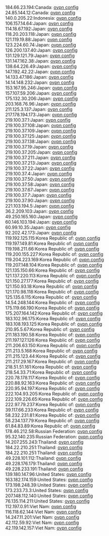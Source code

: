 184.66.23.194:Canada: [ovpn config](vpn/184_66_23_194.ovpn)  
24.85.144.12:Canada: [ovpn config](vpn/24_85_144_12.ovpn)  
140.0.205.22:Indonesia: [ovpn config](vpn/140_0_205_22.ovpn)  
106.157.14.64:Japan: [ovpn config](vpn/106_157_14_64.ovpn)  
114.18.67.192:Japan: [ovpn config](vpn/114_18_67_192.ovpn)  
118.20.203.118:Japan: [ovpn config](vpn/118_20_203_118.ovpn)  
121.119.19.88:Japan: [ovpn config](vpn/121_119_19_88.ovpn)  
123.224.60.74:Japan: [ovpn config](vpn/123_224_60_74.ovpn)  
126.200.137.40:Japan: [ovpn config](vpn/126_200_137_40.ovpn)  
131.129.121.79:Japan: [ovpn config](vpn/131_129_121_79.ovpn)  
131.147.162.38:Japan: [ovpn config](vpn/131_147_162_38.ovpn)  
138.64.226.49:Japan: [ovpn config](vpn/138_64_226_49.ovpn)  
147.192.42.22:Japan: [ovpn config](vpn/147_192_42_22.ovpn)  
14.133.47.186:Japan: [ovpn config](vpn/14_133_47_186.ovpn)  
14.14.148.232:Japan: [ovpn config](vpn/14_14_148_232.ovpn)  
153.167.95.246:Japan: [ovpn config](vpn/153_167_95_246.ovpn)  
157.107.59.206:Japan: [ovpn config](vpn/157_107_59_206.ovpn)  
175.132.30.206:Japan: [ovpn config](vpn/175_132_30_206.ovpn)  
203.168.76.96:Japan: [ovpn config](vpn/203_168_76_96.ovpn)  
211.125.3.137:Japan: [ovpn config](vpn/211_125_3_137.ovpn)  
217.178.194.173:Japan: [ovpn config](vpn/217_178_194_173.ovpn)  
219.100.37.1:Japan: [ovpn config](vpn/219_100_37_1.ovpn)  
219.100.37.108:Japan: [ovpn config](vpn/219_100_37_108.ovpn)  
219.100.37.109:Japan: [ovpn config](vpn/219_100_37_109.ovpn)  
219.100.37.125:Japan: [ovpn config](vpn/219_100_37_125.ovpn)  
219.100.37.138:Japan: [ovpn config](vpn/219_100_37_138.ovpn)  
219.100.37.19:Japan: [ovpn config](vpn/219_100_37_19.ovpn)  
219.100.37.205:Japan: [ovpn config](vpn/219_100_37_205.ovpn)  
219.100.37.211:Japan: [ovpn config](vpn/219_100_37_211.ovpn)  
219.100.37.213:Japan: [ovpn config](vpn/219_100_37_213.ovpn)  
219.100.37.22:Japan: [ovpn config](vpn/219_100_37_22.ovpn)  
219.100.37.4:Japan: [ovpn config](vpn/219_100_37_4.ovpn)  
219.100.37.50:Japan: [ovpn config](vpn/219_100_37_50.ovpn)  
219.100.37.58:Japan: [ovpn config](vpn/219_100_37_58.ovpn)  
219.100.37.67:Japan: [ovpn config](vpn/219_100_37_67.ovpn)  
219.100.37.7:Japan: [ovpn config](vpn/219_100_37_7.ovpn)  
219.100.37.90:Japan: [ovpn config](vpn/219_100_37_90.ovpn)  
221.103.194.5:Japan: [ovpn config](vpn/221_103_194_5.ovpn)  
36.2.209.103:Japan: [ovpn config](vpn/36_2_209_103.ovpn)  
49.250.165.160:Japan: [ovpn config](vpn/49_250_165_160.ovpn)  
60.146.103.194:Japan: [ovpn config](vpn/60_146_103_194.ovpn)  
60.99.10.35:Japan: [ovpn config](vpn/60_99_10_35.ovpn)  
92.202.42.173:Japan: [ovpn config](vpn/92_202_42_173.ovpn)  
119.192.125.115:Korea Republic of: [ovpn config](vpn/119_192_125_115.ovpn)  
119.197.149.81:Korea Republic of: [ovpn config](vpn/119_197_149_81.ovpn)  
119.198.211.66:Korea Republic of: [ovpn config](vpn/119_198_211_66.ovpn)  
119.200.155.227:Korea Republic of: [ovpn config](vpn/119_200_155_227.ovpn)  
119.204.223.169:Korea Republic of: [ovpn config](vpn/119_204_223_169.ovpn)  
119.207.148.104:Korea Republic of: [ovpn config](vpn/119_207_148_104.ovpn)  
121.135.150.66:Korea Republic of: [ovpn config](vpn/121_135_150_66.ovpn)  
121.137.220.113:Korea Republic of: [ovpn config](vpn/121_137_220_113.ovpn)  
121.150.27.177:Korea Republic of: [ovpn config](vpn/121_150_27_177.ovpn)  
121.150.93.18:Korea Republic of: [ovpn config](vpn/121_150_93_18.ovpn)  
121.170.98.118:Korea Republic of: [ovpn config](vpn/121_170_98_118.ovpn)  
125.135.6.115:Korea Republic of: [ovpn config](vpn/125_135_6_115.ovpn)  
14.54.248.144:Korea Republic of: [ovpn config](vpn/14_54_248_144.ovpn)  
175.119.66.190:Korea Republic of: [ovpn config](vpn/175_119_66_190.ovpn)  
175.207.164.142:Korea Republic of: [ovpn config](vpn/175_207_164_142.ovpn)  
183.102.96.175:Korea Republic of: [ovpn config](vpn/183_102_96_175.ovpn)  
183.108.193.125:Korea Republic of: [ovpn config](vpn/183_108_193_125.ovpn)  
210.95.5.67:Korea Republic of: [ovpn config](vpn/210_95_5_67.ovpn)  
211.183.190.58:Korea Republic of: [ovpn config](vpn/211_183_190_58.ovpn)  
211.197.127.126:Korea Republic of: [ovpn config](vpn/211_197_127_126.ovpn)  
211.206.63.150:Korea Republic of: [ovpn config](vpn/211_206_63_150.ovpn)  
211.213.5.168:Korea Republic of: [ovpn config](vpn/211_213_5_168.ovpn)  
211.215.123.44:Korea Republic of: [ovpn config](vpn/211_215_123_44.ovpn)  
211.217.29.167:Korea Republic of: [ovpn config](vpn/211_217_29_167.ovpn)  
218.51.51.161:Korea Republic of: [ovpn config](vpn/218_51_51_161.ovpn)  
218.54.33.71:Korea Republic of: [ovpn config](vpn/218_54_33_71.ovpn)  
220.78.178.117:Korea Republic of: [ovpn config](vpn/220_78_178_117.ovpn)  
220.88.92.163:Korea Republic of: [ovpn config](vpn/220_88_92_163.ovpn)  
220.95.94.197:Korea Republic of: [ovpn config](vpn/220_95_94_197.ovpn)  
222.104.93.205:Korea Republic of: [ovpn config](vpn/222_104_93_205.ovpn)  
222.109.226.65:Korea Republic of: [ovpn config](vpn/222_109_226_65.ovpn)  
222.97.79.237:Korea Republic of: [ovpn config](vpn/222_97_79_237.ovpn)  
39.117.66.233:Korea Republic of: [ovpn config](vpn/39_117_66_233.ovpn)  
58.232.231.81:Korea Republic of: [ovpn config](vpn/58_232_231_81.ovpn)  
58.234.137.79:Korea Republic of: [ovpn config](vpn/58_234_137_79.ovpn)  
61.84.83.89:Korea Republic of: [ovpn config](vpn/61_84_83_89.ovpn)  
178.46.212.58:Russian Federation: [ovpn config](vpn/178_46_212_58.ovpn)  
95.32.140.235:Russian Federation: [ovpn config](vpn/95_32_140_235.ovpn)  
14.207.255.243:Thailand: [ovpn config](vpn/14_207_255_243.ovpn)  
184.22.210.251:Thailand: [ovpn config](vpn/184_22_210_251.ovpn)  
184.22.210.251:Thailand: [ovpn config](vpn/184_22_210_251.ovpn)  
49.228.101.112:Thailand: [ovpn config](vpn/49_228_101_112.ovpn)  
49.228.176.179:Thailand: [ovpn config](vpn/49_228_176_179.ovpn)  
49.228.233.191:Thailand: [ovpn config](vpn/49_228_233_191.ovpn)  
139.180.147.96:United States: [ovpn config](vpn/139_180_147_96.ovpn)  
163.182.174.159:United States: [ovpn config](vpn/163_182_174_159.ovpn)  
173.198.248.39:United States: [ovpn config](vpn/173_198_248_39.ovpn)  
173.233.73.3:United States: [ovpn config](vpn/173_233_73_3.ovpn)  
207.148.112.140:United States: [ovpn config](vpn/207_148_112_140.ovpn)  
76.135.114.211:United States: [ovpn config](vpn/76_135_114_211.ovpn)  
112.197.0.91:Viet Nam: [ovpn config](vpn/112_197_0_91.ovpn)  
116.118.62.144:Viet Nam: [ovpn config](vpn/116_118_62_144.ovpn)  
14.247.11.201:Viet Nam: [ovpn config](vpn/14_247_11_201.ovpn)  
42.112.59.92:Viet Nam: [ovpn config](vpn/42_112_59_92.ovpn)  
42.119.142.157:Viet Nam: [ovpn config](vpn/42_119_142_157.ovpn)  
